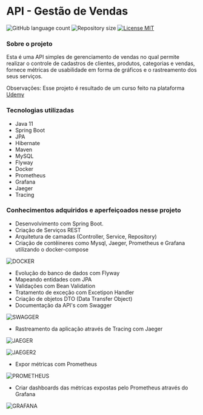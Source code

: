 # API - Gestão de Vendas

<p>
  <img alt="GitHub language count" src="https://img.shields.io/github/languages/count/HelderRodriguesMendes/API---Agenda-Telefonica">

  <img alt="Repository size" src="https://img.shields.io/github/repo-size/HelderRodriguesMendes/API---Agenda-Telefonica">

  <a href="https://opensource.org/licenses/MIT">
    <img src="https://img.shields.io/badge/License-MIT-green.svg" alt="License MIT">
  </a>
</p>


### Sobre o projeto
Esta é uma API simples de gerenciamento de vendas no qual permite realizar o controle de cadastros de clientes, produtos, categorias e vendas, fornece métricas de usabilidade em forma de gráficos e o rastreamento dos seus serviços.

Observações: Esse projeto é resultado de um curso feito na plataforma [Udemy](https://www.udemy.com/)


### Tecnologias utilizadas
- Java 11
- Spring Boot
- JPA
- Hibernate
- Maven
- MySQL
- Flyway
- Docker
- Prometheus 
- Grafana 
- Jaeger
- Tracing 

### Conhecimentos adquiridos e aperfeiçoados nesse projeto
- Desenvolvimento com Spring Boot.
- Criação de Serviços REST
- Arquitetura de camadas (Controller, Service, Repository)
- Criação de contêineres como Mysql, Jaeger, Prometheus  e  Grafana utilizando o docker-compose

![DOCKER](https://user-images.githubusercontent.com/29339786/163899468-0ed8fae2-11bc-4cb8-8a73-487a31a0b1c4.png)

- Evolução do banco de dados com Flyway
- Mapeando entidades com JPA
- Validações com Bean Validation
- Tratamento de exceção com Excetipon Handler
- Criação de objetos DTO (Data Transfer Object)
- Documentação da API's com Swagger

![SWAGGER](https://user-images.githubusercontent.com/29339786/163899587-49596d8e-fdd2-4ad1-addd-e2f621a09ace.png)

- Rastreamento da aplicação através de Tracing com Jaeger

![JAEGER](https://user-images.githubusercontent.com/29339786/163899684-1c7d5081-f722-45b3-949b-7c98b64e2b63.png)

![JAEGER2](https://user-images.githubusercontent.com/29339786/163899701-8b944585-ed7a-4778-91b4-64ed8f2e9324.png)

- Expor métricas com Prometheus

![PROMETHEUS](https://user-images.githubusercontent.com/29339786/163899744-e26f5219-11f4-45bb-a350-2160b78033e1.png)

- Criar dashboards das métricas expostas pelo Prometheus através do Grafana

![GRAFANA](https://user-images.githubusercontent.com/29339786/163899762-affd12ad-9049-45eb-b919-28740a7fddad.png)

